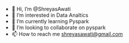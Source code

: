 - 👋 Hi, I’m @ShreyasAwati
- 👀 I’m interested in Data Analtics
- 🌱 I’m currently learning Pyspark
- 💞️ I’m looking to collaborate on pyspark
- 📫 How to reach me shreyasawati@gmail.com

<!---
ShreyasAwati/ShreyasAwati is a ✨ special ✨ repository because its `README.md` (this file) appears on your GitHub profile.
You can click the Preview link to take a look at your changes.
--->
